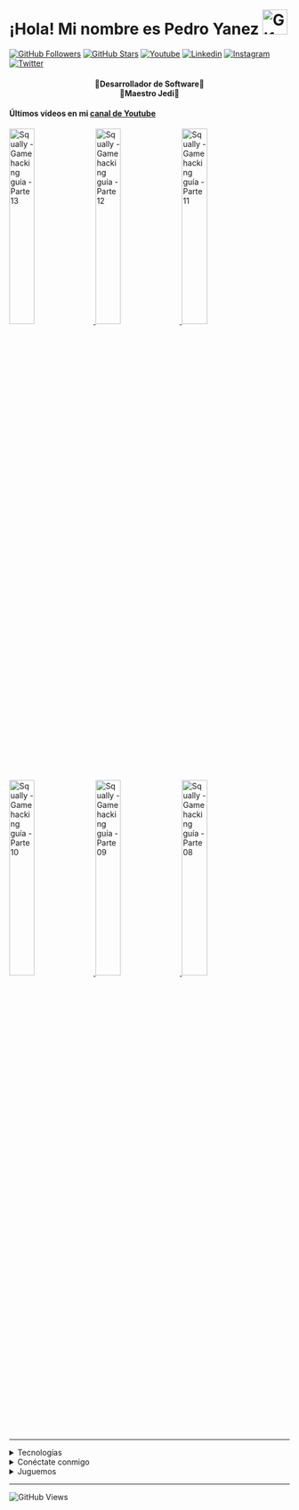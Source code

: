 <!-- Título -->
<h1>¡Hola! Mi nombre es Pedro Yanez
  <img src="https://raw.githubusercontent.com/nixin72/nixin72/master/wave.gif"
          alt="Gif animado de mano saludando"
          height="45"
          width="45" />
</h1>

  [![GitHub Followers](https://img.shields.io/github/followers/wotanCode?style=social)](https://github.com/wotanCode)
  [![GitHub Stars](https://img.shields.io/github/stars/wotanCode?style=social)](https://github.com/wotanCode)
  [![Youtube](https://img.shields.io/badge/Youtube-FF0000?&logo=Youtube&logoColor=white&labelColor=101010)](https://www.youtube.com/channel/UCwISu2hFg7EpOIZ8aV7iS6g?sub_confirmation=1)
  [![Linkedin](https://img.shields.io/badge/Linkedin-00d8fd?&logo=linkedin&logoColor=white&labelColor=101010)](https://www.linkedin.com/in/pedro-yanez/)
  [![Instagram](https://img.shields.io/badge/Instagram-E4405F?&logo=instagram&logoColor=white&labelColor=101010)](https://www.instagram.com/pedroelhumano/?theme=dark)
  [![Twitter](https://img.shields.io/badge/Twitter-1DA1F2?&logo=twitter&logoColor=white&labelColor=101010)](https://www.twitter.com/pedroelhumano)
<br>

<!-- Descripción-->
<h4 align="center">
  🔴Desarrollador de Software🔴<br>
  🔵Maestro Jedi🔵
</h4>

#### Últimos vídeos en mi [canal de Youtube](https://youtube.com/channel/UCwISu2hFg7EpOIZ8aV7iS6g?sub_confirmation=1)

<a href='https://youtu.be/q0C4XHuRNmU' target='_blank'>
  <img width='30%' src='https://img.youtube.com/vi/q0C4XHuRNmU/mqdefault.jpg' alt='Squally - Gamehacking guía - Parte 13' />
</a>
<a href='https://youtu.be/wg3eFB0Nzzs' target='_blank'>
  <img width='30%' src='https://img.youtube.com/vi/wg3eFB0Nzzs/mqdefault.jpg' alt='Squally - Gamehacking guía - Parte 12' />
</a>
<a href='https://youtu.be/ZCGw7Q2DRhE' target='_blank'>
  <img width='30%' src='https://img.youtube.com/vi/ZCGw7Q2DRhE/mqdefault.jpg' alt='Squally - Gamehacking guía - Parte 11' />
</a>
<a href='https://youtu.be/gKvrdj1nAlY' target='_blank'>
  <img width='30%' src='https://img.youtube.com/vi/gKvrdj1nAlY/mqdefault.jpg' alt='Squally - Gamehacking guía - Parte 10' />
</a>
<a href='https://youtu.be/iL1x_w7VJH8' target='_blank'>
  <img width='30%' src='https://img.youtube.com/vi/iL1x_w7VJH8/mqdefault.jpg' alt='Squally - Gamehacking guía - Parte 09' />
</a>
<a href='https://youtu.be/M2FdJ_sWe7U' target='_blank'>
  <img width='30%' src='https://img.youtube.com/vi/M2FdJ_sWe7U/mqdefault.jpg' alt='Squally - Gamehacking guía - Parte 08' />
</a>

<hr/>

<details>
  <summary>Tecnologías</summary>
  <!-- Sección de tecnologías -->

<!-- Estadísticas -->
<br>
<hr/>

<h2>🟢MIS ESTADÍSTICAS🟢</h2>

<table align="center">
  <tr>
    <td align="center">
      <img src="https://github-readme-stats.vercel.app/api/top-langs/?username=wotanCode&langs_count=10&hide_border=true&layout=compact&theme=github_dark"/>
    </td>
  </tr>
  <tr>
    <td align="center">
      <img src="https://github-readme-stats.vercel.app/api?username=wotanCode&hide_border=true&show_icons=true&theme=github_dark"/>
    </td>
  </tr>
</table>

</details>

<!-- Redes sociales -->
<details>
  <summary>Conéctate conmigo</summary>

## 🟣¡Redes sociales!🟣

[![Youtube](https://img.shields.io/badge/Youtube-FF0000?style=for-the-badge&logo=Youtube&logoColor=white&labelColor=101010)](https://www.youtube.com/channel/UCwISu2hFg7EpOIZ8aV7iS6g?sub_confirmation=1)
[![Linkedin](https://img.shields.io/badge/Linkedin-00d8fd?style=for-the-badge&logo=linkedin&logoColor=white&labelColor=101010)](https://www.linkedin.com/in/pedro-yanez/)
[![Instagram](https://img.shields.io/badge/Instagram-E4405F?style=for-the-badge&logo=instagram&logoColor=white&labelColor=101010)](https://www.instagram.com/pedroelhumano/?theme=dark)
[![Twitter](https://img.shields.io/badge/Twitter-1DA1F2?style=for-the-badge&logo=twitter&logoColor=white&labelColor=101010)](https://www.twitter.com/pedroelhumano)
</details>

<details>
  <summary>Juguemos</summary>
<!-- Jugamos? -->

###### ⚪¿Quieres jugar?⚪
[![STEAM](https://img.shields.io/badge/-STEAM-171A21?style=flat-square&logo=steam&labelColor=101010)](https://steamcommunity.com/id/idzenc)
[![CHESS](https://img.shields.io/badge/-CHESS.COM-6C9E3F?style=flat-square&logo=Lichess&labelColor=101010)](https://www.chess.com/member/caballerodeplata)
</details>

<!-- Visitas al perfil-->
<hr/>

![GitHub Views](https://komarev.com/ghpvc/?username=wotanCode&style=for-the-badge&color=red&label=Total%20profile%20views)
